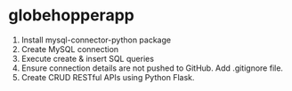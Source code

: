 # globehopperapp
1. Install mysql-connector-python package
2. Create MySQL connection
3. Execute create & insert SQL queries
4. Ensure connection details are not pushed to GitHub. Add .gitignore file.
5. Create CRUD RESTful APIs using Python Flask.